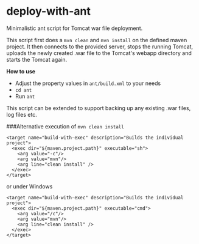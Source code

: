 # deploy-with-ant
Minimalistic ant script for Tomcat war file deployment. 

This script first does a ``mvn clean`` and ``mvn install`` on the defined maven project. It then connects to the provided server, stops the running Tomcat, uploads the newly created .war file to the Tomcat's webapp directory and starts the Tomcat again.


 **How to use**
* Adjust the property values in ``ant/build.xml`` to your needs
* ``cd ant``
* Run ``ant``


This script can be extended to support backing up any existing .war files, log files etc.

###Alternative execution of ``mvn clean install``
```
<target name="build-with-exec" description="Builds the individual project">
  <exec dir="${maven.project.path}" executable="sh">
    <arg value="-c"/>
    <arg value="mvn"/>
    <arg line="clean install" />
  </exec>
</target>
```
or under Windows
```
<target name="build-with-exec" description="Builds the individual project">
  <exec dir="${maven.project.path}" executable="cmd">
    <arg value="/c"/>
    <arg value="mvn"/>
    <arg line="clean install" />
  </exec>
</target>
```
